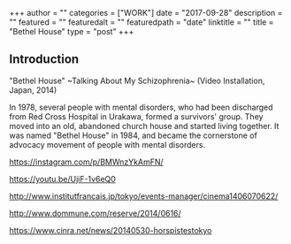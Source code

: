 +++
author = ""
categories = ["WORK"]
date = "2017-09-28"
description = ""
featured = ""
featuredalt = ""
featuredpath = "date"
linktitle = ""
title = "Bethel House"
type = "post"
+++

## Introduction

"Bethel House" ~Talking About My Schizophrenia~ (Video Installation, Japan, 2014)

In 1978, several people with mental disorders, who had been discharged from Red Cross Hospital in Urakawa,
formed a survivors' group. They moved into an old, abandoned church house and started living together.
It was named "Bethel House" in 1984, and became the cornerstone of advocacy movement of people with mental disorders.

https://instagram.com/p/BMWnzYkAmFN/

https://youtu.be/UjiF-1v6eQ0

http://www.institutfrancais.jp/tokyo/events-manager/cinema1406070622/

http://www.dommune.com/reserve/2014/0616/

https://www.cinra.net/news/20140530-horspistestokyo
